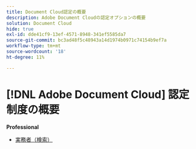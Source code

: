```yaml
---
title: Document Cloud認定の概要
description: Adobe Document Cloudの認定オプションの概要
solution: Document Cloud
hide: true
exl-id: dde41cf9-13ef-4571-8948-341ef5585da7
source-git-commit: bc3ad48f5c48943a14d1974b0971c74154b9ef7a
workflow-type: tm+mt
source-wordcount: '18'
ht-degree: 11%

---
```


# [!DNL Adobe Document Cloud] 認定制度の概要

**Professional**

* [実務者（検索）](/help/certifications/adc/adc-p-business.md) <!--AD0-D106-->


